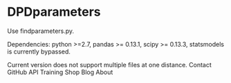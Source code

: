 # DPDparameters
Use findparameters.py.

Dependencies: python >=2.7, pandas >= 0.13.1, scipy >= 0.13.3, statsmodels is currently bypassed.


Current version does not support multiple files at one distance.
Contact GitHub API Training Shop Blog About
